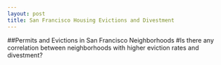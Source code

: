 ```yaml
---
layout: post
title: San Francisco Housing Evictions and Divestment
---
```

##Permits and Evictions in San Francisco Neighborhoods
#Is there any correlation between neighborhoods with higher eviction rates and divestment?


